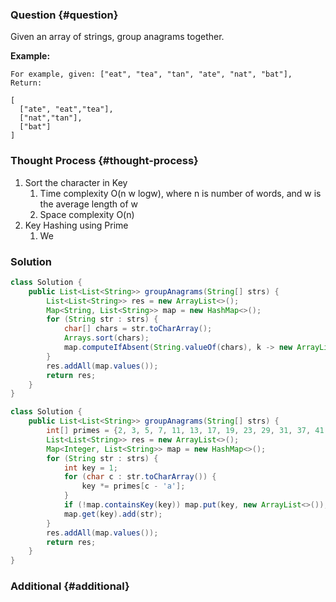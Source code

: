 ### Question {#question}

Given an array of strings, group anagrams together.

**Example:**

```
For example, given: ["eat", "tea", "tan", "ate", "nat", "bat"], 
Return:

[
  ["ate", "eat","tea"],
  ["nat","tan"],
  ["bat"]
]
```

### Thought Process {#thought-process}

1. Sort the character in Key
   1. Time complexity O\(n w logw\), where n is number of words, and w is the average length of w
   2. Space complexity O\(n\)
2. Key Hashing using Prime
   1. We

### Solution

```java
class Solution {
    public List<List<String>> groupAnagrams(String[] strs) {
        List<List<String>> res = new ArrayList<>();
        Map<String, List<String>> map = new HashMap<>();
        for (String str : strs) {
            char[] chars = str.toCharArray();
            Arrays.sort(chars);
            map.computeIfAbsent(String.valueOf(chars), k -> new ArrayList<>()).add(str);
        }
        res.addAll(map.values());
        return res;
    }
}
```

```java
class Solution {
    public List<List<String>> groupAnagrams(String[] strs) {
        int[] primes = {2, 3, 5, 7, 11, 13, 17, 19, 23, 29, 31, 37, 41, 43, 47, 53, 59, 61, 67, 71, 73, 79, 83, 89, 97, 101};
        List<List<String>> res = new ArrayList<>();
        Map<Integer, List<String>> map = new HashMap<>();
        for (String str : strs) {
            int key = 1;
            for (char c : str.toCharArray()) {
                key *= primes[c - 'a'];
            }
            if (!map.containsKey(key)) map.put(key, new ArrayList<>());
            map.get(key).add(str);
        }
        res.addAll(map.values());
        return res;
    }
}
```

### Additional {#additional}



